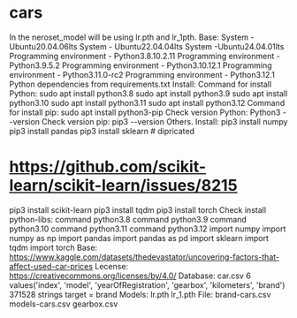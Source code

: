 # cars
In the neroset_model will be using lr.pth and lr_1pth.
Base:
System - Ubuntu20.04.06lts
System - Ubuntu22.04.04lts
System -Ubuntu24.04.01lts
Programming environment - Python3.8.10.2.11
Programming environment - Python3.9.5.2
Programming environment - Python3.10.12.1
Programming environment - Python3.11.0-rc2
Programming environment - Python3.12.1
Python dependencies from requirements.txt
Install:
Command for install Python:
sudo apt install python3.8
sudo apt install python3.9
sudo apt install python3.10
sudo apt install python3.11
sudo apt install python3.12
Command for install pip:
sudo apt install python3-pip
Check version Python:
Python3 --version
Check version pip:
pip3 --version
Others.
Install:
pip3 install numpy
pip3 install pandas
pip3 install sklearn # dipricated
# https://github.com/scikit-learn/scikit-learn/issues/8215
pip3 install scikit-learn
pip3 install tqdm
pip3 install torch
Check install python-libs:
command python3.8
command python3.9
command python3.10
command python3.11
command python3.12
import numpy
import numpy as np
import pandas
import pandas as pd
import sklearn
import tqdm
import torch
Base:
https://www.kaggle.com/datasets/thedevastator/uncovering-factors-that-affect-used-car-prices
Lecense:
https://creativecommons.org/licenses/by/4.0/
Database:
car.csv
6 values('index', 'model', 'yearOfRegistration', 'gearbox', 'kilometers', 'brand')
371528 strings
target = brand
Models:
lr.pth
lr_1.pth
File:
brand-cars.csv
models-cars.csv
gearbox.csv
